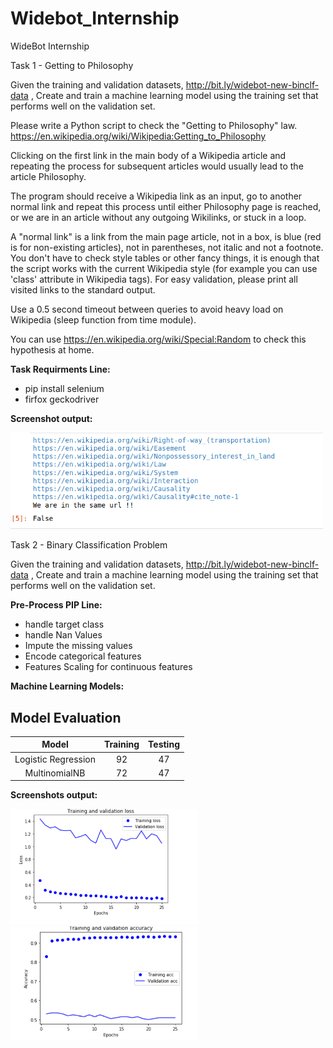 # Widebot_Internship
WideBot Internship


Task 1 - Getting to Philosophy

Given the training and validation datasets, http://bit.ly/widebot-new-binclf-data  , Create and train a machine learning model using the training set that performs well on the validation set.


Please write a Python script to check the "Getting to Philosophy" law.
https://en.wikipedia.org/wiki/Wikipedia:Getting_to_Philosophy
 
Clicking on the first link in the main body of a Wikipedia article and repeating the process for subsequent articles would usually lead to the article Philosophy.
 
The program should receive a Wikipedia link as an input, go to another normal link and repeat this process until either Philosophy page is reached, or we are in an article without any outgoing Wikilinks, or stuck in a loop.
 
A "normal link" is a link from the main page article, not in a box, is blue (red is for non-existing articles), not in parentheses, not italic and not a footnote. You don't have to check style tables or other fancy things, it is enough that the script works with the current Wikipedia style (for example you can use 'class' attribute in Wikipedia tags). For easy validation, please print all visited links to the standard output.
 
Use a 0.5 second timeout between queries to avoid heavy load on Wikipedia (sleep function from time module).
 
You can use https://en.wikipedia.org/wiki/Special:Random to check this hypothesis at home.
 

**Task Requirments Line:**

- pip install selenium
- firfox geckodriver

**Screenshot output:**
<p float="left">
  <img src="images/task1.png" width="500" />
</p>


Task 2 - Binary Classification Problem

Given the training and validation datasets, http://bit.ly/widebot-new-binclf-data  , Create and train a machine learning model using the training set that performs well on the validation set.

**Pre-Process PIP Line:**

- handle target class
- handle Nan Values
- Impute the missing values
- Encode categorical features
- Features Scaling for continuous features

**Machine Learning Models:**

## Model Evaluation
|Model| Training | Testing |
| :---: | :---: | :---: |
| Logistic Regression | 92 | 47|
| MultinomialNB | 72 | 47 |


**Screenshots output:**



<p float="left">
  <img src="images/loss.png" width="300" />
  <img src="images/accu.png" width="300" />
</p>




